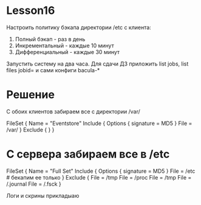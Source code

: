 # Lesson16
Настроить политику бэкапа директории /etc с клиента:
1) Полный бэкап - раз в день
2) Инкрементальный - каждые 10 минут
3) Дифференциальный - каждые 30 минут

Запустить систему на два часа. Для сдачи ДЗ приложить list jobs, list files jobid=<id>
и сами конфиги bacula-*
  
# Решение  
С обоих клиентов забираем все с директории /var/

FileSet {
  Name = "Eventstore"
  Include {
    Options {
      signature = MD5
    }
    File = /var/
  }
  Exclude {
  }
}


# C сервера забираем  все в /etc

FileSet {
  Name = "Full Set"
  Include {
    Options {
      signature = MD5
    }
    File = /etc  # бекапим ее только
  }
  Exclude {
        File = /tmp
    File = /proc
    File = /tmp
    File = /.journal
    File = /.fsck
  }



Логи и скрины прикладыаю
